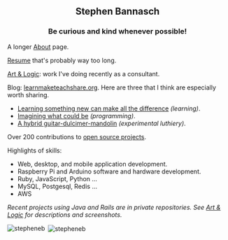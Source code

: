 <h2 align="center">Stephen Bannasch</h2>

<h3 align="center">Be curious and kind whenever possible!</h3>

A longer [About](https://stepheneb.github.io/) page.

[Resume](https://stepheneb.github.io/resume.html) that's probably way too long.

[Art & Logic](https://stepheneb.github.io/artandlogic.html): work I've doing recently as a consultant.

Blog: [learnmaketeachshare.org](https://learnmaketeachshare.org/). Here are three that I think are especially worth sharing.

- [Learning something new can make all the difference](https://learnmaketeachshare.org/education/2018/11/09/learning-something-new.html) _(learning)_.
- [Imagining what could be](https://learnmaketeachshare.org/creating%20with%20software/2018/09/15/imagining-what-could-be.html) _(programming)_.
- [A hybrid guitar-dulcimer-mandolin](https://learnmaketeachshare.org/making%20instruments/2018/09/30/dinalin.html) _(experimental luthiery)_.



Over 200 contributions to [open source projects](https://stepheneb.github.io/open-source-contributions.html).

Highlights of skills:

- Web, desktop, and mobile application development.
- Raspberry Pi and Arduino software and hardware development.
- Ruby, JavaScript, Python ... 
- MySQL, Postgesql, Redis ...
- AWS

_Recent projects using Java and Rails are in private repositories. See [Art & Logic](https://stepheneb.github.io/artandlogic.html) for descriptions and screenshots._

<p><img align="left" src="https://github-readme-stats.vercel.app/api/top-langs/?username=stepheneb&count_private=true&layout=compact" alt="stepheneb" /></p>

<p>&nbsp;<img align="center" src="https://github-readme-stats.vercel.app/api?username=stepheneb&count_private=true&show_icons=true" alt="stepheneb" /></p>

